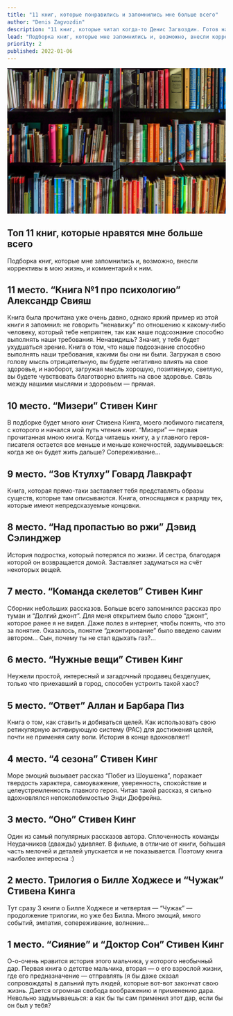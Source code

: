 ```yaml
---
title: "11 книг, которые понравились и запомнились мне больше всего"
author: "Denis Zagvozdin"
description: "11 книг, которые читал когда-то Денис Загвоздин. Готов назвать эти книги лучшими, которые я когда-либо читал."
lead: "Подборка книг, которые мне запомнились и, возможно, внесли коррективы в мою жизнь, и комментарий к ним."
priority: 2
published: 2022-01-06
---
```


![preview.jpg](1Z7FHAiAkbeXyUMkUmbtOAMAvo077mDCFGhzsLPB.jpg)

## Топ 11 книг, которые нравятся мне больше всего

Подборка книг, которые мне запомнились и, возможно, внесли коррективы в мою жизнь, и комментарий к ним.

## 11 место. “Книга №1 про психологию” Александр Свияш

Книга была прочитана уже очень давно, однако яркий пример из этой книги я запомнил: не говорить “ненавижу” по отношению к какому-либо человеку, который тебе неприятен, так как наше подсознание способно выполнять наши требования. Ненавидишь? Значит, у тебя будет ухудшаться зрение.
Книга о том, что наше подсознание способно выполнять наши требования, какими бы они ни были. Загружая в свою голову мысль отрицательную, вы будете негативно влиять на свое здоровье, и наоборот, загружая мысль хорошую, позитивную, светлую, вы будете чувствовать благотворно влиять на свое здоровье. Связь между нашими мыслями и здоровьем — прямая.

## 10 место. “Мизери” Стивен Кинг

В подборке будет много книг Стивена Кинга, моего любимого писателя, с которого и начался мой путь чтения книг. “Мизери” — первая прочитанная мною книга. Когда читаешь книгу, а у главного героя-писателя остается все меньше и меньше конечностей, задумываешься: когда же он будет жить дальше? Сопереживание…

## 9 место. “Зов Ктулху” Говард Лавкрафт

Книга, которая прямо-таки заставляет тебя представлять образы существ, которые там описываются. Книга, относящаяся к разряду тех, которые имеют непредсказуемые концовки.

## 8 место. “Над пропастью во ржи” Дэвид Сэлинджер

История подростка, который потерялся по жизни. И сестра, благодаря которой он возвращается домой. Заставляет задуматься на счёт некоторых вещей.

## 7 место. “Команда скелетов” Стивен Кинг

Сборник небольших рассказов. Больше всего запомнился рассказ про туман и “Долгий джонт”. Для меня открытием было слово “джонт”, которое ранее я не видел. Даже полез в интернет, чтобы понять, что это за понятие. Оказалось, понятие “джонтирование” было введено самим автором… Сын, почему ты не стал вдыхать газ?...

## 6 место. “Нужные вещи” Стивен Кинг

Неужели простой, интересный и загадочный продавец безделушек, только что приехавший в город, способен устроить такой хаос?

## 5 место. “Ответ” Аллан и Барбара Пиз

Книга о том, как ставить и добиваться целей. Как использовать свою ретикулярную активирующую систему (РАС) для достижения целей, почти не применяя силу воли. История в конце вдохновляет!

## 4 место. “4 сезона” Стивен Кинг

Море эмоций вызывает рассказ “Побег из Шоушенка”, поражает твердость характера, самоуважение, уверенность, спокойствие и целеустремленность главного героя. Читая такой рассказ, я сильно вдохновлялся непоколебимостью Энди Дюфрейна.

## 3 место. “Оно” Стивен Кинг

Один из самый популярных рассказов автора. Сплоченность команды Неудачников (дважды) удивляет. В фильме, в отличие от книги, бо́льшая часть мелочей и деталей упускается и не показывается. Поэтому книга наиболее интересна :)

## 2 место. Трилогия о Билле Ходжесе и “Чужак” Стивена Кинга

Тут сразу 3 книги о Билле Ходжесе и четвертая — “Чужак” — продолжение трилогии, но уже без Билла. Много эмоций, много событий, эмпатия, сопереживание, волнение…

## 1 место. “Сияние” и “Доктор Сон” Стивен Кинг

О-о-очень нравится история этого мальчика, у которого необычный дар. Первая книга о детстве мальчика, вторая — о его взрослой жизни, где его предназначение — отправлять (я бы даже сказал сопровождать) в дальний путь людей, которые вот-вот закончат свою жизнь. Дается огромная свобода воображению и применению дара. Невольно задумываешься: а как бы ты сам применил этот дар, если бы он был у тебя?
